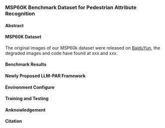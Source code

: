 ### MSP60K Benchmark Dataset for Pedestrian Attribute Recognition 

#### Abstract 


#### MSP60K Dataset 
The original images of our MSP60k dataset were released on [BaiduYun](https://pan.baidu.com/s/1LW-iBwr26cCikR9u82e7UA?pwd=msp6), the degraded images and code have found at xxx and xxx.
#### Benchmark Results 

#### Newly Proposed LLM-PAR Framework 

#### Environment Configure 

#### Training and Testing 

#### Anknowledgement 

#### Citation 

